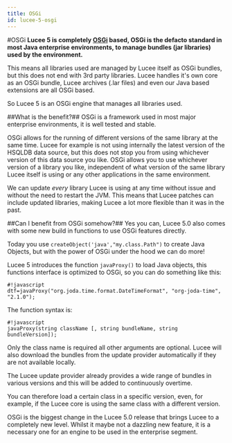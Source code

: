 ```yaml
---
title: OSGi
id: lucee-5-osgi
---
```


#OSGi
**Lucee 5 is completely [OSGi](http://en.wikipedia.org/wiki/OSGi) based, OSGi is the defacto standard in most Java enterprise environments, to manage bundles (jar libraries) used by the environment.**

This means all libraries used are managed by Lucee itself as OSGi bundles, but this does not end with 3rd party libraries. Lucee handles it's own core as an OSGi bundle, Lucee archives (.lar files) and even our Java based extensions are all OSGi based.

So Lucee 5 is an OSGi engine that manages all libraries used.

##What is the benefit?##
OSGi is a framework used in most major enterprise environments, it is well tested and stable.

OSGi allows for the running of different versions of the same library at the same time. Lucee for example is not using internally  the latest version of the HSQLDB data source, but this does not stop you from using whichever version of this data source you like. OSGi allows you to use whichever version of a library you like, independent of what version of the same library Lucee itself is using or any other applications in the same environment.

We can update *every* library Lucee is using at any time without issue and without the need to restart the JVM. This means that Lucee patches can include updated libraries, making Lucee a lot more flexible than it was in the past.

##Can I benefit from OSGi somehow?##
Yes you can, Lucee 5.0 also comes with some new build in functions to use OSGi features directly.

Today you use `createObject('java',"my.class.Path")` to create Java Objects, but with the power of OSGi under the hood we can do more!

Lucee 5 introduces the function `javaProxy()` to load Java objects, this functions interface is optimized to OSGi, so you can do something like this:

```
#!javascript
dtf=javaProxy("org.joda.time.format.DateTimeFormat", "org-joda-time", "2.1.0");
```
The function syntax is:

```
#!javascript
javaProxy(string className [, string bundleName, string bundleVersion]);
```

Only the class name is required all other arguments are optional. Lucee will also download the bundles from the update provider automatically if they are not available locally.

The Lucee update provider already provides a wide range of bundles in various versions and this will be added to continuously overtime.

You can therefore load a certain class in a specific version, even, for example, if the Lucee core is using the same class with a different version.

OSGi is the biggest change in the Lucee 5.0 release that brings Lucee to a completely new level. Whilst it maybe not a dazzling new feature, it is a necessary one for an engine to be used in the enterprise segment.
